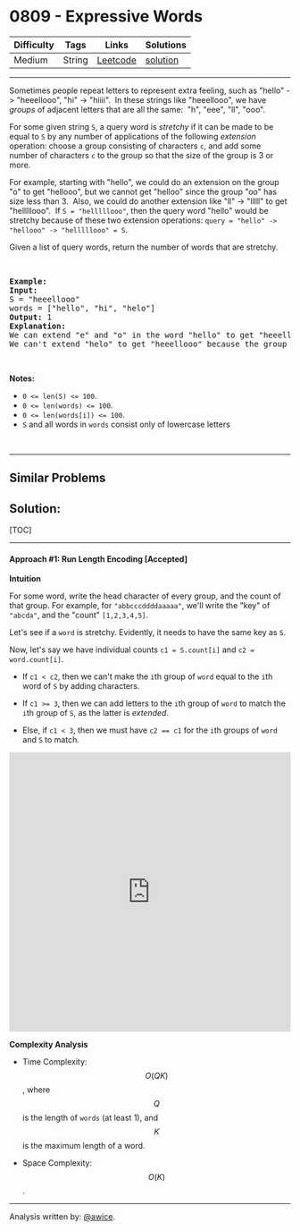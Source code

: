 # 0809 - Expressive Words

Difficulty  | Tags | Links | Solutions
----------- | ---- | ----- | -----
Medium | String | [Leetcode](https://leetcode.com/problems/expressive-words) | [solution](https://leetcode.com/problems/expressive-words/solution/)


-----------

<p>Sometimes people repeat letters to represent extra feeling, such as &quot;hello&quot; -&gt; &quot;heeellooo&quot;, &quot;hi&quot; -&gt; &quot;hiiii&quot;.&nbsp; In these strings like &quot;heeellooo&quot;, we have <em>groups</em> of adjacent letters that are all the same:&nbsp; &quot;h&quot;, &quot;eee&quot;, &quot;ll&quot;, &quot;ooo&quot;.</p>

<p>For some given string <code>S</code>, a query word is <em>stretchy</em> if it can be made to be equal to <code>S</code> by any&nbsp;number of&nbsp;applications of the following <em>extension</em> operation: choose a group consisting of&nbsp;characters <code>c</code>, and add some number of characters <code>c</code> to the group so that the size of the group is 3 or more.</p>

<p>For example, starting with &quot;hello&quot;, we could do an extension on the group &quot;o&quot; to get &quot;hellooo&quot;, but we cannot get &quot;helloo&quot; since the group &quot;oo&quot; has size less than 3.&nbsp; Also, we could do another extension like &quot;ll&quot; -&gt; &quot;lllll&quot; to get &quot;helllllooo&quot;.&nbsp; If <code>S = &quot;helllllooo&quot;</code>, then the query word &quot;hello&quot; would be stretchy because of these two extension operations:&nbsp;<code>query = &quot;hello&quot; -&gt; &quot;hellooo&quot; -&gt;&nbsp;&quot;helllllooo&quot; = S</code>.</p>

<p>Given a list of query words, return the number of words that are stretchy.&nbsp;</p>

<p>&nbsp;</p>

<pre>
<strong>Example:</strong>
<strong>Input:</strong> 
S = &quot;heeellooo&quot;
words = [&quot;hello&quot;, &quot;hi&quot;, &quot;helo&quot;]
<strong>Output:</strong> 1
<strong>Explanation:</strong> 
We can extend &quot;e&quot; and &quot;o&quot; in the word &quot;hello&quot; to get &quot;heeellooo&quot;.
We can&#39;t extend &quot;helo&quot; to get &quot;heeellooo&quot; because the group &quot;ll&quot; is not size 3 or more.
</pre>

<p>&nbsp;</p>

<p><strong>Notes: </strong></p>

<ul>
	<li><code>0 &lt;= len(S) &lt;= 100</code>.</li>
	<li><code>0 &lt;= len(words) &lt;= 100</code>.</li>
	<li><code>0 &lt;= len(words[i]) &lt;= 100</code>.</li>
	<li><code>S</code> and all words in <code>words</code>&nbsp;consist only of&nbsp;lowercase letters</li>
</ul>

<p>&nbsp;</p>


-----------


## Similar Problems




## Solution:

[TOC]

---
#### Approach #1: Run Length Encoding [Accepted]

**Intuition**

For some word, write the head character of every group, and the count of that group.  For example, for `"abbcccddddaaaaa"`, we'll write the "key" of `"abcda"`, and the "count" `[1,2,3,4,5]`.

Let's see if a `word` is stretchy.  Evidently, it needs to have the same key as `S`.

Now, let's say we have individual counts `c1 = S.count[i]` and `c2 = word.count[i]`.

* If `c1 < c2`, then we can't make the `i`th group of `word` equal to the `i`th word of `S` by adding characters.

* If `c1 >= 3`, then we can add letters to the `i`th group of `word` to match the `i`th group of `S`, as the latter is *extended*.

* Else, if `c1 < 3`, then we must have `c2 == c1` for the `i`th groups of `word` and `S` to match.

<iframe src="https://leetcode.com/playground/CtqN5Fqo/shared" frameBorder="0" width="100%" height="500" name="CtqN5Fqo"></iframe>

**Complexity Analysis**

* Time Complexity:  $$O(QK)$$, where $$Q$$ is the length of `words` (at least 1), and $$K$$ is the maximum length of a word.

* Space Complexity: $$O(K)$$.

---

Analysis written by: [@awice](https://leetcode.com/awice).
